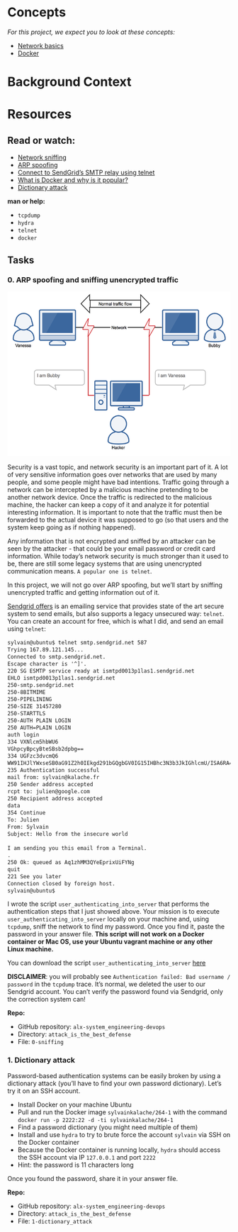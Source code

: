 # Concepts

*For this project, we expect you to look at these concepts:*

- [Network basics]()
- [Docker]()

# Background Context

# Resources

## Read or watch:
- [Network sniffing](https://intranet.alxswe.com/rltoken/eF4956aQFYnhS_i6IF9R-g)
- [ARP spoofing](https://intranet.alxswe.com/rltoken/RK-4WtV0YCSETDSG9lr1hw)
- [Connect to SendGrid’s SMTP relay using telnet](https://intranet.alxswe.com/rltoken/twuD5E9_-V2z1zfW5nXyyg)
- [What is Docker and why is it popular?](https://intranet.alxswe.com/rltoken/56VrRmkBHFq2OKLM_FQA6w)
- [Dictionary attack](https://intranet.alxswe.com/rltoken/dbAwbf71VVSCTOfeR1NRmg)

**man or help:**
- `tcpdump`
- `hydra`
- `telnet`
- `docker`

## Tasks

### 0. ARP spoofing and sniffing unencrypted traffic

![ARP Spoofing](https://github.com/Tafara-N/Project-Images/blob/main/alx-system_engineering-devops/attack_is_the_best_defense/attack_is_the_best_defense.png)

Security is a vast topic, and network security is an important part of it. A lot of very sensitive information goes over networks that are used by many people, and some people might have bad intentions. Traffic going through a network can be intercepted by a malicious machine pretending to be another network device. Once the traffic is redirected to the malicious machine, the hacker can keep a copy of it and analyze it for potential interesting information. It is important to note that the traffic must then be forwarded to the actual device it was supposed to go (so that users and the system keep going as if nothing happened).

Any information that is not encrypted and sniffed by an attacker can be seen by the attacker - that could be your email password or credit card information. While today’s network security is much stronger than it used to be, there are still some legacy systems that are using unencrypted communication means. `A popular one is telnet`.

In this project, we will not go over ARP spoofing, but we’ll start by sniffing unencrypted traffic and getting information out of it.

[Sendgrid offers](https://intranet.alxswe.com/rltoken/3QMTkzwhiBQgRSLVpKwAyw) is an emailing service that provides state of the art secure system to send emails, but also supports a legacy unsecured way: `telnet`. You can create an account for free, which is what I did, and send an email using `telnet`:

```
sylvain@ubuntu$ telnet smtp.sendgrid.net 587
Trying 167.89.121.145...
Connected to smtp.sendgrid.net.
Escape character is '^]'.
220 SG ESMTP service ready at ismtpd0013p1las1.sendgrid.net
EHLO ismtpd0013p1las1.sendgrid.net
250-smtp.sendgrid.net
250-8BITMIME
250-PIPELINING
250-SIZE 31457280
250-STARTTLS
250-AUTH PLAIN LOGIN
250 AUTH=PLAIN LOGIN
auth login
334 VXNlcm5hbWU6
VGhpcyBpcyBteSBsb2dpbg==
334 UGFzc3dvcmQ6
WW91IHJlYWxseSB0aG91Z2h0IEkgd291bGQgbGV0IG15IHBhc3N3b3JkIGhlcmU/ISA6RA==
235 Authentication successful
mail from: sylvain@kalache.fr
250 Sender address accepted
rcpt to: julien@google.com
250 Recipient address accepted
data
354 Continue
To: Julien
From: Sylvain
Subject: Hello from the insecure world

I am sending you this email from a Terminal.
.
250 Ok: queued as Aq1zhMM3QYeEprixUiFYNg
quit
221 See you later
Connection closed by foreign host.
sylvain@ubuntu$
```

I wrote the script `user_authenticating_into_server` that performs the authentication steps that I just showed above. Your mission is to execute `user_authenticating_into_server` locally on your machine and, using `tcpdump`, sniff the network to find my password. Once you find it, paste the password in your answer file. **This script will not work on a Docker container or Mac OS, use your Ubuntu vagrant machine or any other Linux machine.**

You can download the script `user_authenticating_into_server` [here](https://intranet.alxswe.com/rltoken/GE_FoAUArlVccQlt7CuBGA)

**DISCLAIMER**: you will probably see `Authentication failed: Bad username / password` in the `tcpdump` trace. It’s normal, we deleted the user to our Sendgrid account. You can’t verify the password found via Sendgrid, only the correction system can!

**Repo:**
- GitHub repository: `alx-system_engineering-devops`
- Directory: `attack_is_the_best_defense`
- File: `0-sniffing`

### 1. Dictionary attack

Password-based authentication systems can be easily broken by using a dictionary attack (you’ll have to find your own password dictionary). Let’s try it on an SSH account.

- Install Docker on your machine Ubuntu
- Pull and run the Docker image `sylvainkalache/264-1` with the command `docker run -p 2222:22 -d -ti sylvainkalache/264-1`
- Find a password dictionary (you might need multiple of them)
- Install and use `hydra` to try to brute force the account `sylvain` via SSH on the Docker container
- Because the Docker container is running locally, `hydra` should access the SSH account via IP `127.0.0.1` and port `2222`
- Hint: the password is 11 characters long

Once you found the password, share it in your answer file.

**Repo:**
- GitHub repository: `alx-system_engineering-devops`
- Directory: `attack_is_the_best_defense`
- File: `1-dictionary_attack`
